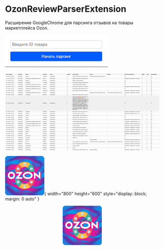 # OzonReviewParserExtension
 Расширение GoogleChrome для парсинга отзывов на товары маркетплейса Ozon.
<br>

![popup](https://github.com/Nikita55612/OzonReviewParserExtension/blob/main/screenshots/Screenshot2.png)

![OzonReviewParserExtension](https://github.com/Nikita55612/OzonReviewParserExtension/blob/main/screenshots/Screenshot1.png)

![logo](https://github.com/Nikita55612/OzonReviewParserExtension/blob/main/src/icons/icon128.png){ width="800" height="600" style="display: block; margin: 0 auto" }

<div style="text-align:center"><img src="https://github.com/Nikita55612/OzonReviewParserExtension/blob/main/src/icons/icon128.png" /></div>





